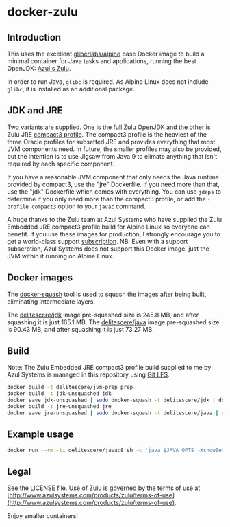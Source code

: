 # docker-zulu

## Introduction
This uses the excellent [gliberlabs/alpine](https://github.com/gliderlabs/docker-alpine) base Docker image to build a minimal container for Java tasks and applications, running the best OpenJDK: [Azul's Zulu](http://www.azulsystems.com/products/zulu).

In order to run Java, `glibc` is required. As Alpine Linux does not include `glibc`, it is installed as an additional package.

## JDK and JRE

Two variants are supplied. One is the full Zulu OpenJDK and the other is Zulu JRE [compact3 profile](https://docs.oracle.com/javase/8/docs/technotes/guides/compactprofiles/compactprofiles.html). The compact3 profile is the heaviest of the three Oracle profiles for subsetted JRE and provides everything that most JVM components need. In future, the smaller profiles may also be provided, but the intention is to use Jigsaw from Java 9 to elimate anything that isn't required by each specific component.

If you have a reasonable JVM component that only needs the Java runtime provided by compact3, use the "jre" Dockerfile. If you need more than that, use the "jdk" Dockerfile which comes with everything. You can use `jdeps` to determine if you only need more than the compact3 profile, or add the `-profile compact3` option to your `javac` command.
 
A huge thanks to the Zulu team at Azul Systems who have supplied the Zulu Embedded JRE compact3 profile build for Alpine Linux so everyone can benefit. If you use these images for production, I strongly encourage you to get a world-class support [subscription](http://www.azulsystems.com/products/zulu/support-packages). NB: Even with a support subscrption, Azul Systems does not support this Docker image, just the JVM within it running on Alpine Linux.

## Docker images
The [docker-squash](https://github.com/jwilder/docker-squash) tool is used to squash the images after being built, eliminating intermediate layers.

The [delitescere/jdk](https://hub.docker.com/r/delitescere/jdk/) image pre-squashed size is 245.8 MB, and after squashing it is just 165.1 MB.
The [delitescere/java](https://hub.docker.com/r/delitescere/java/) image pre-squashed size is 90.43 MB, and after squashing it is just 73.27 MB.

## Build

Note: The Zulu Embedded JRE compact3 profile build supplied to me by Azul Systems is managed in this repository using [Git LFS](https://git-lfs.github.com/).

```sh
docker build -t delitescere/jvm-prep prep
docker build -t jdk-unsquashed jdk
docker save jdk-unsquashed | sudo docker-squash -t delitescere/jdk | docker load
docker build -t jre-unsquashed jre
docker save jre-unsquashed | sudo docker-squash -t delitescere/java | docker load
```

## Example usage

```sh
docker run --rm -ti delitescere/java:8 sh -c 'java $JAVA_OPTS -XshowSettings -version'
```

## Legal

See the LICENSE file. Use of Zulu is governed by the terms of use at [http://www.azulsystems.com/products/zulu/terms-of-use](http://www.azulsystems.com/products/zulu/terms-of-use).

Enjoy smaller containers!
